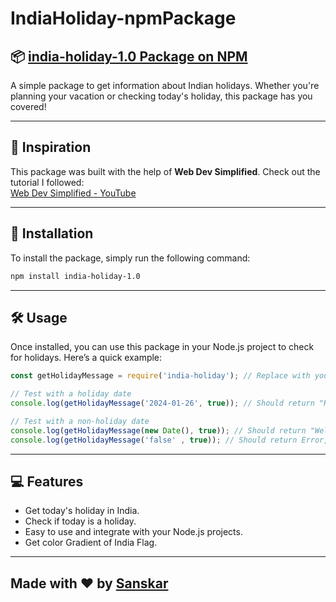 ﻿# IndiaHoliday-npmPackage

## 📦 [india-holiday-1.0 Package on NPM](https://www.npmjs.com/package/india-holiday-1.0)

A simple package to get information about Indian holidays. Whether you're planning your vacation or checking today's holiday, this package has you covered!

---

## 🎥 Inspiration
This package was built with the help of **Web Dev Simplified**. Check out the tutorial I followed:  
[Web Dev Simplified - YouTube](https://www.youtube.com/watch?v=J4b_T-qH3BY&t=249s)

---

## 🚀 Installation

To install the package, simply run the following command:

```bash
npm install india-holiday-1.0
```

---

## 🛠️ Usage

Once installed, you can use this package in your Node.js project to check for holidays. Here’s a quick example:

```javascript
const getHolidayMessage = require('india-holiday'); // Replace with your package name

// Test with a holiday date
console.log(getHolidayMessage('2024-01-26', true)); // Should return "Happy Republic Day,"

// Test with a non-holiday date
console.log(getHolidayMessage(new Date(), true)); // Should return "Welcome,"
console.log(getHolidayMessage('false' , true)); // Should return Error,
```

---

## 💻 Features

- Get today's holiday in India.
- Check if today is a holiday.
- Easy to use and integrate with your Node.js projects.
- Get color Gradient of India Flag.

---

##  Made with ❤️ by [Sanskar](https://sanskarjaiswal2904.github.io/Sanskar-Website/index.html)

